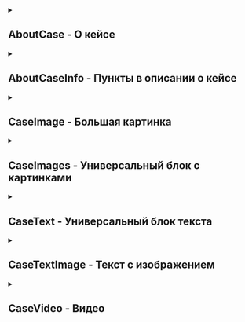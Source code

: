 <details>
  <summary><h2>AboutCase - О кейсе</h2></summary>
  <img width="1175" height="592" alt="изображение" src="https://github.com/user-attachments/assets/f619d24c-a5f1-403a-b3df-faff89d8b749" />
  
Пример:
```TSX
<AboutCase title={L.caseTitle} description={L.caseDescription} noBorder>
  <AboutCaseInfo title={L.hello} description={L.name} />
  <AboutCaseInfo title={L.info1Title} description={L.info1Description} />
  <AboutCaseInfo title={L.info2Title} description={L.info2Description} url='https://google.com' />
</AboutCase>
```

| Свойство              | Описание                                     | Значение по умолчанию |
|-----------------------|----------------------------------------------|-----------------------|
| `title: string`       | Заголовок кейса                              | -                     |
| `description: string` | Основное описание кейса                      | -                     |
| `noBorder: boolean`   | Убирает границу у компонента                 | `false`               |
| `children: ReactNode` | Дочерние элементы (компоненты AboutCaseInfo) | -                     |
</details>

<details>
  <summary><h2>AboutCaseInfo - Пункты в описании о кейсе</h2></summary>
  <img width="1175" height="592" alt="изображение" src="https://github.com/user-attachments/assets/f619d24c-a5f1-403a-b3df-faff89d8b749" />

| Свойство              | Описание                          | Значение по умолчанию |
|-----------------------|-----------------------------------|-----------------------|
| `title: string`       | Заголовок информационного блока   | -                     |
| `description: string` | Описание информационного блока    | -                     |
| `url?: string`         | Ссылка для перехода              | -                     |
</details>

<details>
  <summary>
    <h2>CaseImage - Большая картинка</h2>
  </summary>
  <img 
    width="1153" 
    height="690" 
    alt="Пример компонента CaseImage" 
    src="https://github.com/user-attachments/assets/269016af-60f2-4410-9d0b-3444ad2c2aad" 
  />

  
| Свойство                  | Описание                                                  |         |
|---------------------------|-----------------------------------------------------------|---------|
| `src: string`             | Путь до картинки в папке `public`                         |         |
| `className: string`       | Классы для стилизации (Tailwind)                          |         |
| `noBorder`                | Убирает границу у картинки                                | `false` |
| `parentClassName: string` | Классы для стилизации родительского контейнера (Tailwind) |         |
</details>

<details>
  <summary>
    <h2>CaseImages - Универсальный блок с картинками</h2>
  </summary>
  <img 
    width="1159" 
    height="628" 
    alt="Пример компонента CaseImages - вариант 1" 
    src="https://github.com/user-attachments/assets/2ebeeced-4509-41df-872e-825c1beb094c" 
  />
  <img 
    width="1148" 
    height="622" 
    alt="Пример компонента CaseImages - вариант 2" 
    src="https://github.com/user-attachments/assets/e3f51c45-66c6-4700-b6e7-6598df5d0e95" 
  />
  <img 
    width="1164" 
    height="635" 
    alt="Пример компонента CaseImages - вариант 3" 
    src="https://github.com/user-attachments/assets/f6e127e2-58c6-45bc-9221-42b95ad6fb33" 
  />

Пример:
```TSX
<CaseImages layout='gallery'>
  <CaseImage src='/cases/card.png' />
  <CaseImage src='/cases/card.png' />
  <CaseImage src='/cases/card.png' />
</CaseImages>
```

| Свойство                      | Описание                          | Значение по умолчанию |
|-------------------------------|-----------------------------------|-----------------------|
| `layout?: 'gallery' \| 'row'` | Расположение картинок в блоке     | `'row'`               |
</details>

<details>
  <summary>
    <h2>CaseText - Универсальный блок текста</h2>
  </summary>
  <img 
    width="1121" 
    height="477" 
    alt="Пример компонента CaseText с заголовком" 
    src="https://github.com/user-attachments/assets/a3449ccd-b046-4389-a355-6eb18e96bb64" 
  />
  <img 
    width="1010" 
    height="266" 
    alt="Пример компонента CaseText без заголовка" 
    src="https://github.com/user-attachments/assets/2419f116-7773-485c-990b-798c685614bc" 
  />

Пример:
```TSX

<CaseText title={L.heading} description={L.textDescription} noBorder direction='row' />
<CaseText title={L.bigHeading} uppercase noBorder />

```

| Свойство                        | Описание                                                                | Значение по умолчанию |
|---------------------------------|-------------------------------------------------------------------------|-----------------------|
| `title: string`                 | Основной заголовок текстового блока                                     | -                     |
| `noBorder: boolean`             | Убирает границу у компонента                                            | `false`               |
| `description?: string`          | Дополнительное описание под заголовком (опционально)                    | -                     |
| `direction?: 'row' \| 'column'` | Направление расположения элементов (`row` - строка, `column` - колонка) | `'row'`               |
| `className?: string`            | Дополнительные CSS-классы для кастомизации                              | -                     |
| `uppercase?: boolean`           | Преобразование текста в верхний регистр                                 | `false`               |
</details>

<details>
  <summary>
    <h2>CaseTextImage - Текст с изображением</h2>
  </summary>
  <img 
    width="1157" 
    height="624" 
    alt="Пример компонента CaseTextImage" 
    src="https://github.com/user-attachments/assets/732a399a-9b30-4556-8935-83569782b244" 
  />

Пример:
```TSX
<CaseTextImage
  title={L.heading}
  description={L.textDescription}
  direction='column'
  src='/cases/card.png'
  noBorder
  noBorderImage
/>
```

| Свойство        | Описание                                                                | Значение по умолчанию |
|-----------------|-------------------------------------------------------------------------|-----------------------|
| `title`         | Основной заголовок блока                                                | -                     |
| `noBorder`      | Убирает границу у компонента                                            | `false`               |
| `noBorderImage` | Убирает границу у картинки                                              | `false`               |
| `description`   | Дополнительное описание под заголовком                                  | -                     |
| `direction`     | Направление расположения элементов (`row` - строка, `column` - колонка) | `'row'`               |
| `src`           | Путь к изображению                                                      | -                     |
| `reverse`       | Обратный порядок расположения текста и изображения                      | -                     |
</details>

<details>
  <summary>
    <h2>CaseVideo - Видео</h2>
  </summary>
  <img width="1154" height="692" alt="изображение" src="https://github.com/user-attachments/assets/8d06a3a9-fe2b-4b14-ac54-61c0404147dd" />

| Свойство | Описание     | Значение по умолчанию |
|----------|--------------|-----------------------|
| `src: string`    | Путь к видео | -                     |
</details>
